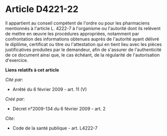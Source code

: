 # Article D4221-22

Il appartient au conseil compétent de l'ordre ou pour les pharmaciens mentionnés à l'article L. 4222-7 à l'organisme ou
l'autorité dont ils relèvent de mettre en œuvre les procédures appropriées, notamment par confrontation des informations
obtenues auprès de l'autorité ayant délivré le diplôme, certificat ou titre ou l'attestation qui en tient lieu avec les
pièces justificatives produites par le demandeur, afin de s'assurer de l'authenticité de ce document ainsi que, le cas
échéant, de la régularité de l'autorisation d'exercice.

**Liens relatifs à cet article**

_Cité par_:

  - Arrêté du 6 février 2009 - art. 11 (V)

_Créé par_:

  - Décret n°2009-134  du 6 février 2009 - art. 2

_Cite_:

  - Code de la santé publique - art. L4222-7
